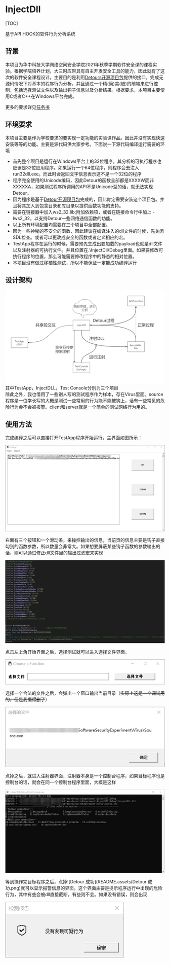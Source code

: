# InjectDll

[TOC]

基于API HOOK的软件行为分析系统
## 背景
本项目为华中科技大学网络空间安全学院2021年秋季学期软件安全课的课程实验。根据学院培养计划，大三时应带具有自主开发安全工具的能力，因此就有了这次的软件安全课程设计。主要目的是利用[Detours开源项目包](https://github.com/microsoft/Detours)提供的接口，完成无源码情况下对基本的程序行为分析，并且通过一个精(~~简~~)美(~~陋~~)的前端来进行控制，包括选择测试文件以及输出钩子信息以及分析结果。根据要求，本项目主要使用C或者C++在Windows平台完成。

更多的要求详见[任务书](https://github.com/AnthemK/InjectDll/blob/master/Documentation/%E8%BD%AF%E4%BB%B6%E5%AE%89%E5%85%A8%20%E8%AF%BE%E7%A8%8B%E8%AE%BE%E8%AE%A1%20%E5%AE%9E%E9%AA%8C%E6%8C%87%E5%AF%BC%E4%B9%A62021%EF%BC%88%E6%95%B4%E5%90%88%EF%BC%89v1.9.docx)

## 环境要求
本项目主要是作为学校要求的要实现一定功能的实验课作品。因此并没有实现快速安装等等的功能。主要是源代码供大家参考。下面说一下源代码编译运行需要的环境    
* 首先整个项目是运行在Windows平台上的32位程序，其分析的可执行程序也应该是32位应用程序。如果运行一个64位程序，则程序会去注入run32dll.exe。而此时会返回文字信息表示这不是一个32位的程序
* 程序完全使用的Unicode编码，因此Detour的函数全部都是XXXXW而非XXXXXA，如果测试程序所调用的API不是Unicode型的话，就无法实现Detour。
* 因为程序是基于[Detour开源项目包](https://github.com/microsoft/detours)完成的，因此肯定需要安装这个项目包。并且将其加入到包含目录和库目录以提供函数功能的支持。
* 需要在链接器中加入ws2_32.lib;附加依赖项，或者在链接命令行中加上  -lws2_32，以支持Detour一些网络通信函数的功能。
* 以上所有环境配置均需要在三个项目中全部配置。
* 因为一些神秘的不安全的函数，因此建议在编译注入的dll文件的时候，先关闭SDL检查。或者可以更改成安全的函数或者定义相应的宏。
* TestApp程序在运行的时候，需要预先生成出要加载的payload也就是dll文件以及注射器的可执行文件。并且位置在.\InjectDll\Debug里面。如果要修改可执行程序的位置，那么可能需要修改程序中的静态的相对位置。
* 本项目没有做过移植性测试，所以不能保证一定能成功编译运行

## 设计架构

![设计架构](./README.assets/设计架构.png)
其中TestApp，InjectDLL，Test Console分别为三个项目     
除此之外，我也借用了一些别人写的测试程序作为样本，存在Virus里面。source程序是一位学长写的大概是测试一些常用的行为能不能被钩上，话有一些常见的危险行为会不会被报警。client和server就是一个简单的测试网络行为用的。  

## 使用方法
完成编译之后可以直接打开TestApp程序开始运行，主界面如图所示：

![主界面](README.assets/主界面.png)

右面有三个按钮和一个滑动条，来操控输出的信息，当前页的信息主要是钩子直接勾到的函数参数，所以数量会非常大。如果想要屏蔽某些钩子函数的参数输出的话，则可以通过修正dll文件里的输出过滤宏来实现

![输出过滤宏](README.assets/输出过滤宏.png)

点击左上角开始界面之后，选择测试就可以进入选择文件界面。

![选择文件界面](README.assets/选择文件界面.png)

选择一个合法的文件之后，会弹出一个窗口输出当前目录（~~实际上这是一个调试用的，但是我懒得删了~~）

![选择文件成功](README.assets/选择文件成功.png)

点掉之后，就进入注射器界面，注射器本身是一个控制台程序，如果目标程序也是控制台的话，就会在同一个控制台程序里面，大概是这样

![注射测试程序](README.assets/注射测试程序.png)

等到操作完目标程序之后，点掉![Detour 成功](README.assets/Detour 成功.png)就可以显示报警信息的界面。这个界面主要是提示程序运行中出现的危险行为，其中有些会被dll直接截断，有些则不会。如果没有错误，则会出现

![无可疑行为](README.assets/无可疑行为.png)

